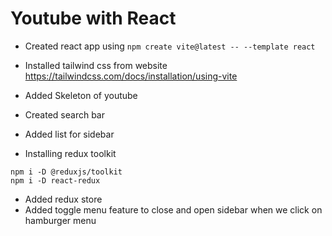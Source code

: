 # Youtube with React

- Created react app using `npm create vite@latest -- --template react`
- Installed tailwind css from website https://tailwindcss.com/docs/installation/using-vite

- Added Skeleton of youtube
- Created search bar
- Added list for sidebar

- Installing redux toolkit

```
npm i -D @reduxjs/toolkit
npm i -D react-redux
```

- Added redux store
- Added toggle menu feature to close and open sidebar when we click on hamburger menu

